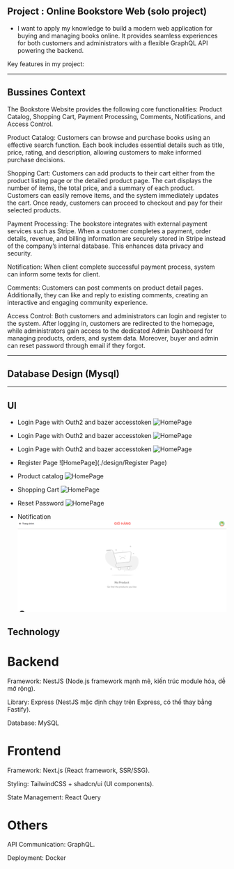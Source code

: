 ## Project : Online Bookstore Web (solo project)

- I want to apply my knowledge to build a modern web application for buying and managing books online. It provides seamless experiences for both customers and administrators with a flexible GraphQL API powering the backend.

Key features in my project: 

---------------------------------------------------------------------------------------------------------------------------
## Bussines Context

The Bookstore Website provides the following core functionalities: Product Catalog, Shopping Cart, Payment Processing, Comments, Notifications, and Access Control. 

Product Catalog: Customers can browse and purchase books using an effective search function. Each book includes essential details such as title, price, rating, and description, allowing customers to make informed purchase decisions. 

Shopping Cart: Customers can add products to their cart either from the product listing page or the detailed product page. The cart displays the number of items, the total price, and a summary of each product. Customers can easily remove items, and the system immediately updates the cart. Once ready, customers can proceed to checkout and pay for their selected products. 

Payment Processing: The bookstore integrates with external payment services such as Stripe. When a customer completes a payment, order details, revenue, and billing information are securely stored in Stripe instead of the company’s internal database. This enhances data privacy and security. 

Notification: When client complete successful payment process, system can inform some texts for client.

Comments: Customers can post comments on product detail pages. Additionally, they can like and reply to existing comments, creating an interactive and engaging community experience. 

Access Control: Both customers and administrators can login and register to the system. After logging in, customers are redirected to the homepage, while administrators gain access to the dedicated Admin Dashboard for managing products, orders, and system data. Moreover, buyer and admin can reset password through email if they forgot. 

---------------------------------------------------------------------------------------------------------------------------------------------------------------------------------------------------------

##  Database Design (Mysql)



-------------------------------------------------------------------------------------------------------------------------------------------------------------------------------------------------------
## UI 

+ Login Page with Outh2 and bazer accesstoken
![HomePage](./design/Database)

+ Login Page with Outh2 and bazer accesstoken
![HomePage](./design/Usecase)

+ Login Page with Outh2 and bazer accesstoken
![HomePage](./design/LoginPage)

+ Register Page
![HomePage](./design/Register Page)

+ Product catalog
![HomePage](./design/HomePage)

+ Shopping Cart
![HomePage](./design/Panition)

+ Reset Password
![HomePage](./design/Footer)

+ Notification
![HomePage](./design/Cart.png)





## Technology

# Backend

Framework: NestJS (Node.js framework mạnh mẽ, kiến trúc module hóa, dễ mở rộng).

Library: Express (NestJS mặc định chạy trên Express, có thể thay bằng Fastify).

Database: MySQL


# Frontend

Framework: Next.js (React framework, SSR/SSG).

Styling: TailwindCSS + shadcn/ui (UI components).

State Management: React Query

# Others

API Communication: GraphQL.

Deployment: Docker





